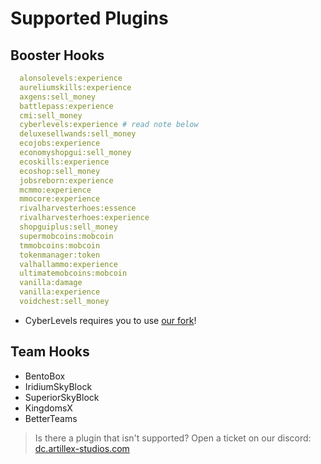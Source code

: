 # Supported Plugins

## Booster Hooks

```yaml
  alonsolevels:experience
  aureliumskills:experience
  axgens:sell_money
  battlepass:experience
  cmi:sell_money
  cyberlevels:experience # read note below
  deluxesellwands:sell_money
  ecojobs:experience
  economyshopgui:sell_money
  ecoskills:experience
  ecoshop:sell_money
  jobsreborn:experience
  mcmmo:experience
  mmocore:experience
  rivalharvesterhoes:essence
  rivalharvesterhoes:experience
  shopguiplus:sell_money
  supermobcoins:mobcoin
  tmmobcoins:mobcoin
  tokenmanager:token
  valhallammo:experience
  ultimatemobcoins:mobcoin
  vanilla:damage
  vanilla:experience
  voidchest:sell_money
```
* CyberLevels requires you to use [our fork](https://github.com/BenceX100/CyberLevels-with-api/releases)!

## Team Hooks
* BentoBox
* IridiumSkyBlock
* SuperiorSkyBlock
* KingdomsX
* BetterTeams

> Is there a plugin that isn't supported? Open a ticket on our discord:
<font color="#1f67ff">[dc.artillex-studios.com](https://dc.artillex-studios.com/)</font>
